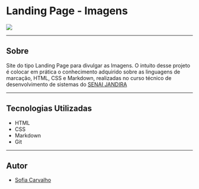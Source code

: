 # Landing Page - Imagens

![](./img/Captura%20de%20Tela%202024-09-04%20%C3%A0s%2015.44.18.png)

---
## Sobre
Site do tipo Landing Page para divulgar as Imagens.
O intuito desse projeto é colocar em prática o conhecimento adquirido sobre as linguagens de marcação, HTML, CSS e Markdown, realizadas no curso técnico de desenvolvimento de sistemas do [SENAI JANDIRA](https://sp.senai.br/unidade/jandira/)

---

## Tecnologias Utilizadas
- HTML
- CSS
- Markdown
- Git

---

## Autor
- [Sofia Carvalho](https://www.linkedin.com/in/sofia-de-souza-carvalho-ba800b29b/)